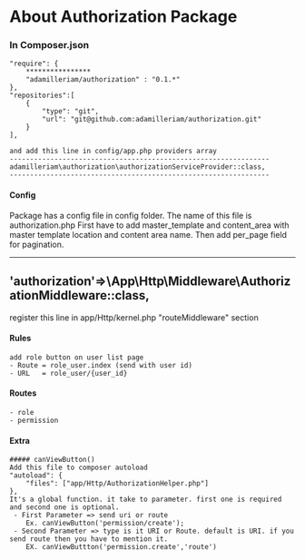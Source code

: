 # About Authorization Package

### In Composer.json
 
    "require": {
        ****************
        "adamilleriam/authorization" : "0.1.*"
    },
    "repositories":[
        {
            "type": "git",
            "url": "git@github.com:adamilleriam/authorization.git"
        }
    ],
    
    and add this line in config/app.php providers array
    ----------------------------------------------------------------
    adamilleriam\authorization\authorizationServiceProvider::class,
    ----------------------------------------------------------------
    
#### Config
 Package has a config file in config folder. The name of this file is  authorization.php
  First have to add master_template and content_area with master template location and content area name.
  Then add per_page field for pagination.

----------------------------------------------------------------------
'authorization'=>\App\Http\Middleware\AuthorizationMiddleware::class,
----------------------------------------------------------------------
register this line in app/Http/kernel.php "routeMiddleware" section
#### Rules
    add role button on user list page 
    - Route = role_user.index (send with user id)
    - URL   = role_user/{user_id} 

#### Routes
    - role
    - permission
    
    
#### Extra
    ##### canViewButton() 
    Add this file to composer autoload
    "autoload": {
        "files": ["app/Http/AuthorizationHelper.php"]
    },
    It's a global function. it take to parameter. first one is required and second one is optional.
     - First Parameter => send uri or route 
        Ex. canViewButton('permission/create');
     - Second Parameter => type is it URI or Route. default is URI. if you send route then you have to mention it. 
        EX. canViewButtton('permission.create','route')
    

